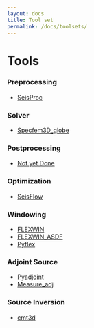 ```yaml
---
layout: docs
title: Tool set
permalink: /docs/toolsets/
---
```


# Tools

### Preprocessing
  * [SeisProc](https://github.com/wjlei1990/SeisProc) 

### Solver
  * [Specfem3D_globe](https://github.com/geodynamics/specfem3d_globe)

### Postprocessing
  * [Not yet Done]()

### Optimization
  * [SeisFlow]()

### Windowing
  * [FLEXWIN]()
  * [FLEXWIN_ASDF]()
  * [Pyflex]()

### Adjoint Source
  * [Pyadjoint]()
  * [Measure_adj]()

### Source Inversion
  * [cmt3d]()
